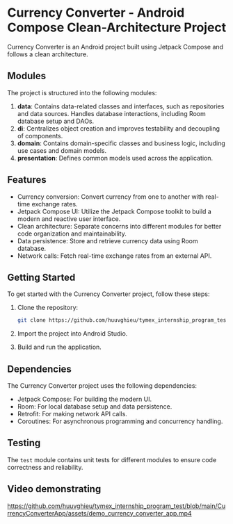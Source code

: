 # Currency Converter - Android Compose Clean-Architecture Project

Currency Converter is an Android project built using Jetpack Compose and follows a clean architecture.

## Modules

The project is structured into the following modules:

1. **data**: Contains data-related classes and interfaces, such as repositories and data sources. Handles database interactions, including Room database setup and DAOs.
2. **di**: Centralizes object creation and improves testability and decoupling of components.
3. **domain**: Contains domain-specific classes and business logic, including use cases and domain models.
4. **presentation**: Defines common models used across the application.

## Features

- Currency conversion: Convert currency from one to another with real-time exchange rates.
- Jetpack Compose UI: Utilize the Jetpack Compose toolkit to build a modern and reactive user interface.
- Clean architecture: Separate concerns into different modules for better code organization and maintainability.
- Data persistence: Store and retrieve currency data using Room database.
- Network calls: Fetch real-time exchange rates from an external API.

## Getting Started

To get started with the Currency Converter project, follow these steps:

1. Clone the repository:

   ```bash
   git clone https://github.com/huuvghieu/tymex_internship_program_test.git
   ```

2. Import the project into Android Studio.

3. Build and run the application.

## Dependencies

The Currency Converter project uses the following dependencies:

- Jetpack Compose: For building the modern UI.
- Room: For local database setup and data persistence.
- Retrofit: For making network API calls.
- Coroutines: For asynchronous programming and concurrency handling.

## Testing

The `test` module contains unit tests for different modules to ensure code correctness and reliability.

## Video demonstrating

https://github.com/huuvghieu/tymex_internship_program_test/blob/main/CurrencyConverterApp/assets/demo_currency_converter_app.mp4
